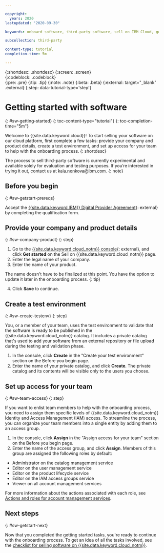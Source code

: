 ```yaml
---

copyright:
  years: 2020
lastupdated: "2020-09-30"

keywords: onboard software, third-party software, sell on IBM Cloud, getting started, software, product portal, provider portal, partner, sellers, partner portal, partner center

subcollection: third-party

content-type: tutorial
completion-time: 5m 

---
```


{:shortdesc: .shortdesc}
{:screen: .screen}  
{:codeblock: .codeblock}  
{:pre: .pre}
{:tip: .tip}
{:note: .note}
{:beta: .beta}
{:external: target="_blank" .external}
{:step: data-tutorial-type='step'} 


# Getting started with software 
{: #sw-getting-started}
{: toc-content-type="tutorial"} 
{: toc-completion-time="5m"} 

Welcome to {{site.data.keyword.cloud}}! To start selling your software on our cloud platform, first complete a few tasks: provide your company and product details, create a test environment, and set up access for your team to help with the onboarding process.
{: shortdesc}

The process to sell third-party software is currently experimental and available solely for evaluation and testing purposes. If you’re interested in trying it out, contact us at kala.nenkova@ibm.com.
{: note}

## Before you begin
{: #sw-getstart-prereqs}

Accept the [{{site.data.keyword.IBM}} Digital Provider Agreement](http://ibm.com/marketplace/workbench/qualification){: external} by completing the qualification form. 

## Provide your company and product details
{: #sw-company-product}
{: step}

1. Go to the [{{site.data.keyword.cloud_notm}} console](https://cloud.ibm.com/product-lifecycle){: external}, and click **Get started** on the Sell on {{site.data.keyword.cloud_notm}} page. 
2. Enter the legal name of your company. 
3. Enter the name of your product. 

  The name doesn't have to be finalized at this point. You have the option to update it later in the onboarding process. 
  {: tip}
  
4. Click **Save** to continue. 

## Create a test environment
{: #sw-create-testenv}
{: step}

You, or a member of your team, uses the test environment to validate that the software is ready to be published in the {{site.data.keyword.cloud_notm}} catalog. It includes a private catalog that's used to add your software from an external repository or file upload during the testing and validation phase. 

1. In the console, click **Create** in the "Create your test environment" section on the Before you begin page.
2. Enter the name of your private catalog, and click **Create**. The private catalog and its contents will be visible only to the users you choose.

## Set up access for your team
{: #sw-team-access}
{: step}

If you want to enlist team members to help with the onboarding process, you need to assign them specific levels of {{site.data.keyword.cloud_notm}} Identity and Access Management (IAM) access. To streamline the process, you can organize your team members into a single entity by adding them to an access group. 

1. In the console, click **Assign** in the "Assign access for your team" section on the Before you begin page.
2. Enter the name of the access group, and click **Assign**. Members of this group are assigned the following roles by default:

  * Administrator on the catalog management service
  * Editor on the user management service
  * Editor on the product lifecycle service
  * Editor on the IAM access groups service
  * Viewer on all account management services
  
  For more information about the actions associated with each role, see [Actions and roles for account management services](/docs/account?topic=account-account-services#account-management-actions-roles).

## Next steps
{: #sw-getstart-next}

Now that you completed the getting started tasks, you're ready to continue with the onboarding process. To get an idea of all the tasks involved, see the [checklist for selling software on {{site.data.keyword.cloud_notm}}](/docs/third-party?topic=third-party-checklist-software). 

